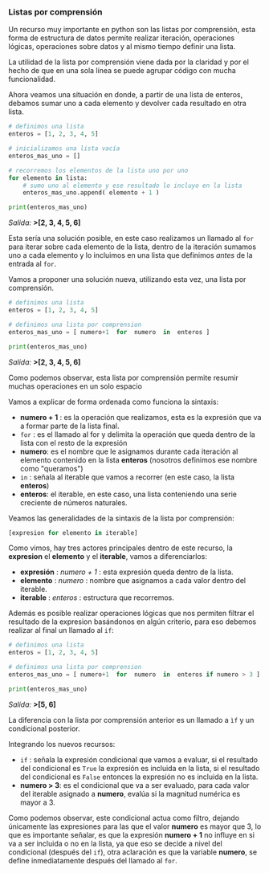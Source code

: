 ### Listas por comprensión

Un recurso muy importante en python son las listas por comprensión, esta forma de estructura de datos permite realizar iteración, operaciones lógicas, operaciones sobre datos y al mismo tiempo definir una lista.

La utilidad de la lista por comprensión viene dada por la claridad y por el hecho de que en una sola línea se puede agrupar código con mucha funcionalidad.

Ahora veamos una situación en donde, a partir de una lista de enteros, debamos sumar uno a cada elemento y devolver cada resultado en otra lista.

``` python
# definimos una lista
enteros = [1, 2, 3, 4, 5]

# inicializamos una lista vacía
enteros_mas_uno = []

# recorremos los elementos de la lista uno por uno
for elemento in lista:
    # sumo uno al elemento y ese resultado lo incluyo en la lista
    enteros_mas_uno.append( elemento + 1 )

print(enteros_mas_uno)
```
 _Salida:_
**>[2, 3, 4, 5, 6]**


Esta sería una solución posible, en este caso realizamos un llamado al `for` para iterar sobre cada elemento de la lista, dentro de la iteración sumamos uno a cada elemento y lo incluimos en una lista que definimos *antes* de la entrada al `for`.

Vamos a proponer una solución nueva, utilizando esta vez, una lista por comprensión.

``` python
# definimos una lista
enteros = [1, 2, 3, 4, 5]

# definimos una lista por comprension
enteros_mas_uno = [ numero+1  for  numero  in  enteros ]

print(enteros_mas_uno)
```
 _Salida:_
**>[2, 3, 4, 5, 6]**

Como podemos observar, esta lista por comprensión permite resumir muchas operaciones en un solo espacio

Vamos a explicar de forma ordenada como funciona la sintaxis:

  * **numero + 1** : es la operación que realizamos, esta es la expresión que va a formar parte de la lista final.
  * `for` : es el llamado al for y delimita la operación que queda dentro de la lista con el resto de la expresión
  * **numero**: es el nombre que le asignamos durante cada iteración al elemento contenido en la lista **enteros** (nosotros definimos ese nombre como "queramos") 
  * `in` : señala al iterable que vamos a recorrer (en este caso, la lista **enteros**)
  * **enteros**: el iterable, en este caso, una lista conteniendo una serie creciente de números naturales.

Veamos las generalidades de la sintaxis de la lista por comprensión:

``` python
[expresion for elemento in iterable]
```

Como vimos, hay tres actores principales dentro de este recurso, la **expresion** el **elemento** y el **iterable**, vamos a diferenciarlos:

   *  **expresión** : *numero + 1* : esta expresión queda dentro de la lista.
   *  **elemento**  : *numero*     : nombre que asignamos a cada valor dentro del iterable.
   *  **iterable**  : *enteros*    : estructura que recorremos.

Además es posible realizar operaciones lógicas que nos permiten filtrar el resultado de la expresion basándonos en algún criterio, para eso debemos realizar al final un llamado al `if`:

``` python
# definimos una lista
enteros = [1, 2, 3, 4, 5]

# definimos una lista por comprension
enteros_mas_uno = [ numero+1  for  numero  in  enteros if numero > 3 ]

print(enteros_mas_uno)
```
 _Salida:_
**>[5, 6]**

La diferencia con la lista por comprensión anterior es un llamado a `ìf` y un condicional posterior.

Integrando los nuevos recursos:
  
  * `if` : señala la expresión condicional que vamos a evaluar, si el resultado del condicional es `True` la expresión
  es incluida en la lista, si el resultado del condicional es `False` entonces la expresión no es incluida en la lista.
  *  **numero > 3**: es el condicional que va a ser evaluado, para cada valor del iterable asignado a **numero**, evalúa si la magnitud numérica es mayor a 3.

Como podemos observar, este condicional actua como filtro, dejando únicamente las expresiones para las que el valor **numero** es mayor que 3, lo que es importante señalar, es que la expresión **numero + 1** no influye en si va a ser incluida o no en la lista, ya que eso se decide a nivel del condicional (después del `if`), otra aclaración es que la variable **numero**, se define inmediatamente después del llamado al `for`.

